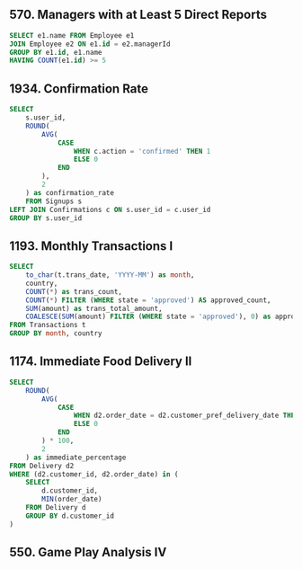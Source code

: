 ## 570. Managers with at Least 5 Direct Reports

```sql
SELECT e1.name FROM Employee e1
JOIN Employee e2 ON e1.id = e2.managerId
GROUP BY e1.id, e1.name
HAVING COUNT(e1.id) >= 5
```

## 1934. Confirmation Rate

```sql
SELECT 
    s.user_id, 
    ROUND(
        AVG(
            CASE
                WHEN c.action = 'confirmed' THEN 1
                ELSE 0
            END
        ),
        2
    ) as confirmation_rate
    FROM Signups s
LEFT JOIN Confirmations c ON s.user_id = c.user_id
GROUP BY s.user_id
```

## 1193. Monthly Transactions I

```sql
SELECT 
    to_char(t.trans_date, 'YYYY-MM') as month,
    country,
    COUNT(*) as trans_count,
    COUNT(*) FILTER (WHERE state = 'approved') AS approved_count,
    SUM(amount) as trans_total_amount,
    COALESCE(SUM(amount) FILTER (WHERE state = 'approved'), 0) as approved_total_amount
FROM Transactions t
GROUP BY month, country
```

## 1174. Immediate Food Delivery II

```sql
SELECT
    ROUND(
        AVG(
            CASE
                WHEN d2.order_date = d2.customer_pref_delivery_date THEN 1
                ELSE 0
            END
        ) * 100,
        2
    ) as immediate_percentage
FROM Delivery d2
WHERE (d2.customer_id, d2.order_date) in (
    SELECT 
        d.customer_id, 
        MIN(order_date) 
    FROM Delivery d
    GROUP BY d.customer_id
)
```

## 550. Game Play Analysis IV

```sql

```

## 

```sql

```
